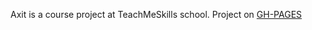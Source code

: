 Axit is a course project at TeachMeSkills school.
Project on [GH-PAGES](https://mansahmadbon.github.io/axit/)